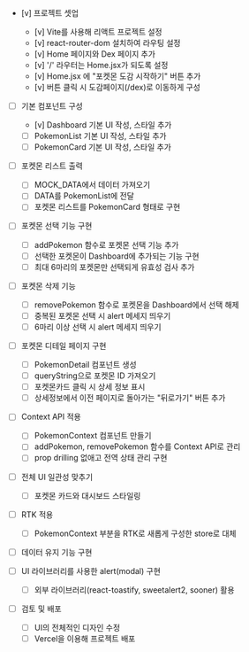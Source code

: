 - [v] 프로젝트 셋업

  - [v] Vite를 사용해 리액트 프로젝트 설정
  - [v] react-router-dom 설치하여 라우팅 설정
  - [v] Home 페이지와 Dex 페이지 추가
  - [v] '/' 라우터는 Home.jsx가 되도록 설정
  - [v] Home.jsx 에 "포켓몬 도감 시작하기" 버튼 추가
  - [v] 버튼 클릭 시 도감페이지(/dex)로 이동하게 구성

- [ ] 기본 컴포넌트 구성

  - [v] Dashboard 기본 UI 작성, 스타일 추가
  - [ ] PokemonList 기본 UI 작성, 스타일 추가
  - [ ] PokemonCard 기본 UI 작성, 스타일 추가

- [ ] 포켓몬 리스트 출력

  - [ ] MOCK_DATA에서 데이터 가져오기
  - [ ] DATA를 PokemonList에 전달
  - [ ] 포켓몬 리스트를 PokemonCard 형태로 구현

- [ ] 포켓몬 선택 기능 구현

  - [ ] addPokemon 함수로 포켓몬 선택 기능 추가
  - [ ] 선택한 포켓몬이 Dashboard에 추가되는 기능 구현
  - [ ] 최대 6마리의 포켓몬만 선택되게 유효성 검사 추가

- [ ] 포켓몬 삭제 기능

  - [ ] removePokemon 함수로 포켓몬을 Dashboard에서 선택 해제
  - [ ] 중복된 포켓몬 선택 시 alert 메세지 띄우기
  - [ ] 6마리 이상 선택 시 alert 메세지 띄우기

- [ ] 포켓몬 디테일 페이지 구현
  - [ ] PokemonDetail 컴포넌트 생성
  - [ ] queryString으로 포켓몬 ID 가져오기
  - [ ] 포켓몬카드 클릭 시 상세 정보 표시
  - [ ] 상세정보에서 이전 페이지로 돌아가는 "뒤로가기" 버튼 추가
- [ ] Context API 적용
  - [ ] PokemonContext 컴포넌트 만들기
  - [ ] addPokemon, removePokemon 함수를 Context API로 관리
  - [ ] prop drilling 없애고 전역 상태 관리 구현
- [ ] 전체 UI 일관성 맞추기
  - [ ] 포켓몬 카드와 대시보드 스타일링
- [ ] RTK 적용
  - [ ] PokemonContext 부분을 RTK로 새롭게 구성한 store로 대체
- [ ] 데이터 유지 기능 구현
- [ ] UI 라이브러리를 사용한 alert(modal) 구현
  - [ ] 외부 라이브러리(react-toastify, sweetalert2, sooner) 활용
- [ ] 검토 및 배포
  - [ ] UI의 전체적인 디자인 수정
  - [ ] Vercel을 이용해 프로젝트 배포
